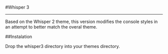 #Whisper 3

----
Based on the Whisper 2 theme, this version modifies the console styles in an attempt to better match the overal theme.

##Instalation

Drop the whisper3 directory into your themes directory.